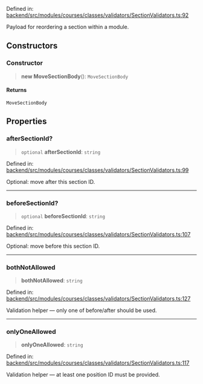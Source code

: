 Defined in: [backend/src/modules/courses/classes/validators/SectionValidators.ts:92](https://github.com/continuousactivelearning/vibe/blob/2acbe3b478970855555eb5e714d2dc1713e5937b/backend/src/modules/courses/classes/validators/SectionValidators.ts#L92)

Payload for reordering a section within a module.

## Constructors

### Constructor

> **new MoveSectionBody**(): `MoveSectionBody`

#### Returns

`MoveSectionBody`

## Properties

### afterSectionId?

> `optional` **afterSectionId**: `string`

Defined in: [backend/src/modules/courses/classes/validators/SectionValidators.ts:99](https://github.com/continuousactivelearning/vibe/blob/2acbe3b478970855555eb5e714d2dc1713e5937b/backend/src/modules/courses/classes/validators/SectionValidators.ts#L99)

Optional: move after this section ID.

***

### beforeSectionId?

> `optional` **beforeSectionId**: `string`

Defined in: [backend/src/modules/courses/classes/validators/SectionValidators.ts:107](https://github.com/continuousactivelearning/vibe/blob/2acbe3b478970855555eb5e714d2dc1713e5937b/backend/src/modules/courses/classes/validators/SectionValidators.ts#L107)

Optional: move before this section ID.

***

### bothNotAllowed

> **bothNotAllowed**: `string`

Defined in: [backend/src/modules/courses/classes/validators/SectionValidators.ts:127](https://github.com/continuousactivelearning/vibe/blob/2acbe3b478970855555eb5e714d2dc1713e5937b/backend/src/modules/courses/classes/validators/SectionValidators.ts#L127)

Validation helper — only one of before/after should be used.

***

### onlyOneAllowed

> **onlyOneAllowed**: `string`

Defined in: [backend/src/modules/courses/classes/validators/SectionValidators.ts:117](https://github.com/continuousactivelearning/vibe/blob/2acbe3b478970855555eb5e714d2dc1713e5937b/backend/src/modules/courses/classes/validators/SectionValidators.ts#L117)

Validation helper — at least one position ID must be provided.
